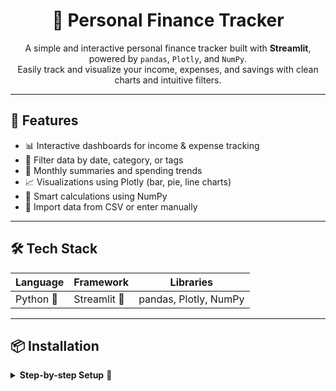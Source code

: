 <h1 align="center">🧾 Personal Finance Tracker</h1>

<p align="center">
  A simple and interactive personal finance tracker built with <b>Streamlit</b>, powered by <code>pandas</code>, <code>Plotly</code>, and <code>NumPy</code>.
  <br />
  Easily track and visualize your income, expenses, and savings with clean charts and intuitive filters.
</p>

<hr />

## 🚀 Features

- 📊 Interactive dashboards for income & expense tracking  
- 📅 Filter data by date, category, or tags  
- 💸 Monthly summaries and spending trends  
- 📈 Visualizations using Plotly (bar, pie, line charts)  
- 🧮 Smart calculations using NumPy  
- 💾 Import data from CSV or enter manually  

---

## 🛠️ Tech Stack

| Language | Framework | Libraries |
|----------|-----------|-----------|
| Python 🐍 | Streamlit 🎈 | pandas, Plotly, NumPy |

---

## 📦 Installation

<details>
<summary><strong>Step-by-step Setup</strong> 🚀</summary>

```bash
# 1. Clone the repository
git clone https://github.com/your-username/finance-tracker.git
cd finance-tracker

# 2. Create and activate a virtual environment
python -m venv venv
source venv/bin/activate  # On Windows: venv\Scripts\activate

# 3. Install required dependencies
pip install -r requirements.txt

🧪 Run the App

streamlit run app.py

🗂️ Project Structure
plaintext
Copy
Edit
finance-tracker/
├── app.py                # Main Streamlit app
├── data/
│   └── sample_data.csv   # Example CSV for testing
├── requirements.txt      # Project dependencies
└── README.md             # Project overview

🤝 Contributing
Contributions, issues, and feature requests are welcome!
Feel free to open an issue or submit a pull request.

